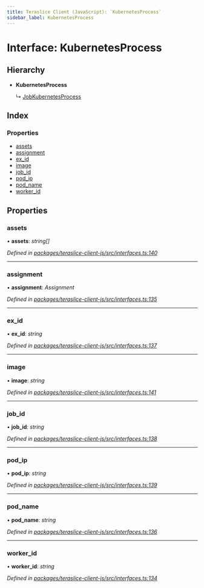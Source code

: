 ```yaml
---
title: Teraslice Client (JavaScript): `KubernetesProcess`
sidebar_label: KubernetesProcess
---
```


# Interface: KubernetesProcess

## Hierarchy

* **KubernetesProcess**

  ↳ [JobKubernetesProcess](jobkubernetesprocess.md)

## Index

### Properties

* [assets](kubernetesprocess.md#assets)
* [assignment](kubernetesprocess.md#assignment)
* [ex_id](kubernetesprocess.md#ex_id)
* [image](kubernetesprocess.md#image)
* [job_id](kubernetesprocess.md#job_id)
* [pod_ip](kubernetesprocess.md#pod_ip)
* [pod_name](kubernetesprocess.md#pod_name)
* [worker_id](kubernetesprocess.md#worker_id)

## Properties

###  assets

• **assets**: *string[]*

*Defined in [packages/teraslice-client-js/src/interfaces.ts:140](https://github.com/terascope/teraslice/blob/b843209f9/packages/teraslice-client-js/src/interfaces.ts#L140)*

___

###  assignment

• **assignment**: *Assignment*

*Defined in [packages/teraslice-client-js/src/interfaces.ts:135](https://github.com/terascope/teraslice/blob/b843209f9/packages/teraslice-client-js/src/interfaces.ts#L135)*

___

###  ex_id

• **ex_id**: *string*

*Defined in [packages/teraslice-client-js/src/interfaces.ts:137](https://github.com/terascope/teraslice/blob/b843209f9/packages/teraslice-client-js/src/interfaces.ts#L137)*

___

###  image

• **image**: *string*

*Defined in [packages/teraslice-client-js/src/interfaces.ts:141](https://github.com/terascope/teraslice/blob/b843209f9/packages/teraslice-client-js/src/interfaces.ts#L141)*

___

###  job_id

• **job_id**: *string*

*Defined in [packages/teraslice-client-js/src/interfaces.ts:138](https://github.com/terascope/teraslice/blob/b843209f9/packages/teraslice-client-js/src/interfaces.ts#L138)*

___

###  pod_ip

• **pod_ip**: *string*

*Defined in [packages/teraslice-client-js/src/interfaces.ts:139](https://github.com/terascope/teraslice/blob/b843209f9/packages/teraslice-client-js/src/interfaces.ts#L139)*

___

###  pod_name

• **pod_name**: *string*

*Defined in [packages/teraslice-client-js/src/interfaces.ts:136](https://github.com/terascope/teraslice/blob/b843209f9/packages/teraslice-client-js/src/interfaces.ts#L136)*

___

###  worker_id

• **worker_id**: *string*

*Defined in [packages/teraslice-client-js/src/interfaces.ts:134](https://github.com/terascope/teraslice/blob/b843209f9/packages/teraslice-client-js/src/interfaces.ts#L134)*
